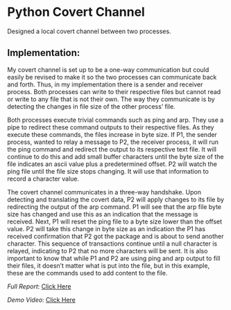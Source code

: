 # Python Covert Channel
Designed a local covert channel between two processes.

## Implementation:
My covert channel is set up to be a one-way communication but could easily be revised to
make it so the two processes can communicate back and forth. Thus, in my implementation there is
a sender and receiver process. Both processes can write to their respective files but cannot read or
write to any file that is not their own. The way they communicate is by detecting the changes in file
size of the other process’ file.

Both processes execute trivial commands such as ping and arp. They use a pipe to redirect
these command outputs to their respective files. As they execute these commands, the files increase
in byte size. If P1, the sender process, wanted to relay a message to P2, the receiver process, it will
run the ping command and redirect the output to its respective text file. It will continue to do this
and add small buffer characters until the byte size of the file indicates an ascii value plus a
predetermined offset. P2 will watch the ping file until the file size stops changing. It will use that
information to record a character value.

The covert channel communicates in a three-way handshake. Upon detecting and translating
the covert data, P2 will apply changes to its file by redirecting the output of the arp command. P1
will see that the arp file byte size has changed and use this as an indication that the message is
received. Next, P1 will reset the ping file to a byte size lower than the offset value. P2 will take this
change in byte size as an indication the P1 has received confirmation that P2 got the package and is
about to send another character. This sequence of transactions continue until a null character is
relayed, indicating to P2 that no more characters will be sent. It is also important to know that while
P1 and P2 are using ping and arp output to fill their files, it doesn’t matter what is put into the file,
but in this example, these are the commands used to add content to the file. 

*Full Report*: [Click Here](https://github.com/Reaganak40/process_cover_channel/blob/main/Cpts%20427%20HW3%20Covert%20Channel.pdf)

*Demo Video*: [Click Here](https://wsu.hosted.panopto.com/Panopto/Pages/Viewer.aspx?id=ea7bff91-dfe0-4e4f-87bb-ae8701748ce0&start=0)